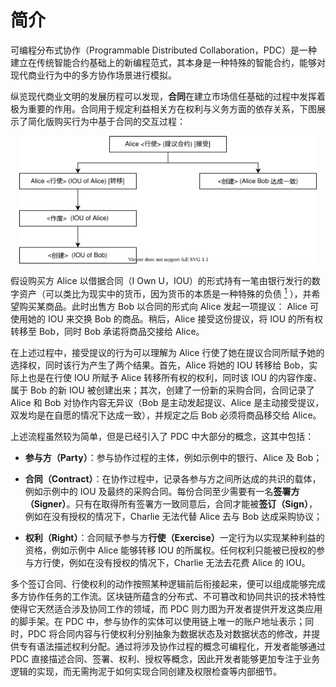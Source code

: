 # 简介

可编程分布式协作（Programmable Distributed Collaboration，PDC）是⼀种建立在传统智能合约基础上的新编程范式，其本身是一种特殊的智能合约，能够对现代商业行为中的多方协作场景进行模拟。

纵览现代商业文明的发展历程可以发现，**合同**在建立市场信任基础的过程中发挥着极为重要的作用。合同用于规定利益相关方在权利与义务方面的依存关系，下图展示了简化版购买行为中基于合同的交互过程：

<div align=center style="margin:1em">
    <img src="../../_static/images/pdc/purchase.svg" alt="compile"/>
</div>

假设购买方 Alice 以借据合同（I Own U，IOU）的形式持有一笔由银行发行的数字资产（可以类比为现实中的货币，因为货币的本质是一种特殊的负债 <a href="https://www.bankofengland.co.uk/-/media/boe/files/quarterly-bulletin/2014/money-in-the-modern-economy-an-introduction.pdf?la=en&hash=E43CDFDBB5A23D672F4D09B13DF135E6715EEDAC"><sup>1</sup></a> ），并希望购买某商品。此时出售方 Bob 以合同的形式向 Alice 发起一项提议： Alice 可使用她的 IOU 来交换 Bob 的商品。稍后，Alice 接受这份提议，将 IOU 的所有权转移至 Bob，同时 Bob 承诺将商品交接给 Alice。

在上述过程中，接受提议的行为可以理解为 Alice 行使了她在提议合同所赋予她的选择权，同时该行为产生了两个结果。首先，Alice 将她的 IOU 转移给 Bob，实际上也是在行使 IOU 所赋予 Alice 转移所有权的权利，同时该 IOU 的内容作废、属于 Bob 的新 IOU 被创建出来；其次，创建了一份新的采购合同，合同记录了 Alice 和 Bob 对协作内容无异议（Bob 是主动发起提议、Alice 是主动接受提议，双发均是在自愿的情况下达成一致），并规定之后 Bob 必须将商品移交给 Alice。

上述流程虽然较为简单，但是已经引入了 PDC 中大部分的概念，这其中包括：

-   **参与方（Party）**：参与协作过程的主体，例如示例中的银行、Alice 及 Bob；

-   **合同（Contract）**：在协作过程中，记录各参与方之间所达成的共识的载体，例如示例中的 IOU 及最终的采购合同。每份合同至少需要有一名**签署方（Signer）**。只有在取得所有签署方一致同意后，合同才能被<strong>签订（Sign）</strong>，例如在没有授权的情况下，Charlie 无法代替 Alice 去与 Bob 达成采购协议；

-   **权利（Right）**：合同赋予参与方<strong>行使（Exercise）</strong>一定行为以实现某种利益的资格，例如示例中 Alice 能够转移 IOU 的所属权。任何权利只能被已授权的参与方行使，例如在没有授权的情况下，Charlie 无法去花费 Alice 的 IOU。

多个签订合同、行使权利的动作按照某种逻辑前后衔接起来，便可以组成能够完成多方协作任务的工作流。区块链所蕴含的分布式、不可篡改和协同共识的技术特性使得它天然适合涉及协同工作的领域，而 PDC 则力图为开发者提供开发这类应用的脚手架。在 PDC 中，参与协作的实体可以使用链上唯一的账户地址表示；同时，PDC 将合同内容与行使权利分别抽象为数据状态及对数据状态的修改，并提供专有语法描述权利分配。通过将涉及协作过程的概念可编程化，开发者能够通过 PDC 直接描述合同、签署、权利、授权等概念，因此开发者能够更加专注于业务逻辑的实现，而无需拘泥于如何实现合同创建及权限检查等内部细节。
